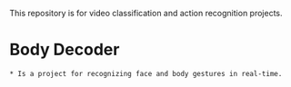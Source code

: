 This repository is for video classification and action recognition projects.

# Body Decoder
    * Is a project for recognizing face and body gestures in real-time.
